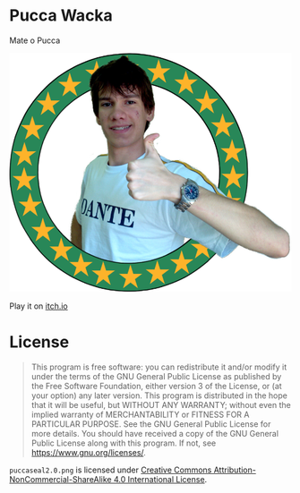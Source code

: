 # Pucca Wacka

Mate o Pucca

![O Pucca](./Assets/Textures/puccaseal2.0.png)

Play it on [itch.io](https://brawmario.itch.io/pucca-wacka)

# License

>This program is free software: you can redistribute it and/or modify it under the terms of the GNU General Public License as published by the Free Software Foundation, either version 3 of the License, or (at your option) any later version.
>This program is distributed in the hope that it will be useful, but WITHOUT ANY WARRANTY; without even the implied warranty of MERCHANTABILITY or FITNESS FOR A PARTICULAR PURPOSE. See the GNU General Public License for more details.
>You should have received a copy of the GNU General Public License along with this program. If not, see <https://www.gnu.org/licenses/>.

`puccaseal2.0.png` is licensed under [Creative Commons Attribution-NonCommercial-ShareAlike 4.0 International License](https://creativecommons.org/licenses/by-nc-sa/4.0/).

